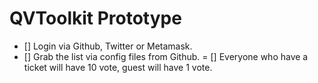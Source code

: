 # QVToolkit Prototype
- [] Login via Github, Twitter or Metamask.
- [] Grab the list via config files from Github.
= [] Everyone who have a ticket will have 10 vote, guest will have 1 vote.

